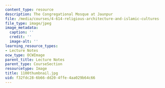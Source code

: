 ```yaml
---
content_type: resource
description: The Congregational Mosque at Jaunpur
file: /media/courses/4-614-religious-architecture-and-islamic-cultures-fall-2002/f32fdc286b66dd204ffe4aa029b64c66_1100thumbnail.jpg
file_type: image/jpeg
image_metadata:
  caption: ''
  credit: ''
  image-alt: ''
learning_resource_types:
- Lecture Notes
ocw_type: OCWImage
parent_title: Lecture Notes
parent_type: CourseSection
resourcetype: Image
title: 1100thumbnail.jpg
uid: f32fdc28-6b66-dd20-4ffe-4aa029b64c66
---
```

